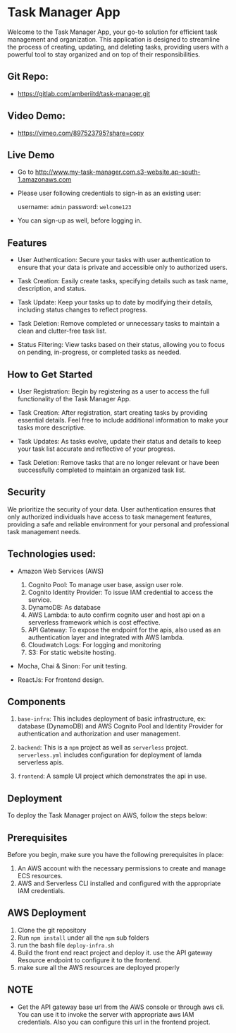# Task Manager App

Welcome to the Task Manager App, your go-to solution for efficient task management and organization. This application is designed to streamline the process of creating, updating, and deleting tasks, providing users with a powerful tool to stay organized and on top of their responsibilities.

## Git Repo: 
- https://gitlab.com/amberiitd/task-manager.git

## Video Demo: 
- https://vimeo.com/897523795?share=copy

## Live Demo
- Go to http://www.my-task-manager.com.s3-website.ap-south-1.amazonaws.com 
- Please user following credentials to sign-in as an existing user:

  username: `admin`
  password: `welcome123`

- You can sign-up as well, before logging in.


## Features

- User Authentication: Secure your tasks with user authentication to ensure that your data is private and accessible only to authorized users.

- Task Creation: Easily create tasks, specifying details such as task name, description, and status.

- Task Update: Keep your tasks up to date by modifying their details, including status changes to reflect progress.

- Task Deletion: Remove completed or unnecessary tasks to maintain a clean and clutter-free task list.

- Status Filtering: View tasks based on their status, allowing you to focus on pending, in-progress, or completed tasks as needed.

## How to Get Started
- User Registration: Begin by registering as a user to access the full functionality of the Task Manager App.

- Task Creation: After registration, start creating tasks by providing essential details. Feel free to include additional information to make your tasks more descriptive.

- Task Updates: As tasks evolve, update their status and details to keep your task list accurate and reflective of your progress.

- Task Deletion: Remove tasks that are no longer relevant or have been successfully completed to maintain an organized task list.

## Security
We prioritize the security of your data. User authentication ensures that only authorized individuals have access to task management features, providing a safe and reliable environment for your personal and professional task management needs.

## Technologies used:

- Amazon Web Services (AWS)

  1. Cognito Pool: To manage user base, assign user role.
  2. Cognito Identity Provider: To issue IAM credential to access the service.
  3. DynamoDB: As database
  4. AWS Lambda: to auto confirm cognito user and host api on a serverless framework which is cost effective.
  5. API Gateway: To expose the endpoint for the apis, also used as an authentication layer and integrated with AWS lambda.
  6. Cloudwatch Logs: For logging and monitoring 
  7. S3: For static website hosting.

- Mocha, Chai & Sinon: For unit testing.
- ReactJs: For frontend design.

## Components

1. `base-infra`: This includes deployment of basic infrastructure, ex: database (DynamoDB) and AWS Cognito Pool and Identity Provider for authentication and authorization and user management.


3. `backend`: This is a `npm` project as well as `serverless` project. `serverless.yml` includes configuration for deployment of lamda serverless apis.

4. `frontend`: A sample UI project which demonstrates the api in use.

## Deployment

To deploy the Task Manager project on AWS, follow the steps below:

## Prerequisites

Before you begin, make sure you have the following prerequisites in place:

1. An AWS account with the necessary permissions to create and manage ECS resources.
2. AWS and Serverless CLI installed and configured with the appropriate IAM credentials.

## AWS Deployment

1. Clone the git repository
2. Run `npm install` under all the `npm` sub folders
3. run the bash file `deploy-infra.sh`
4. Build the front end react project and deploy it. use the API gateway Resource endpoint to configure it to the frontend.
5. make sure all the AWS resources are deployed properly


## NOTE

- Get the API gateway base url from the AWS console or through aws cli. You can use it to invoke the server with appropriate aws IAM credentials. Also you can configure this url in the frontend project.